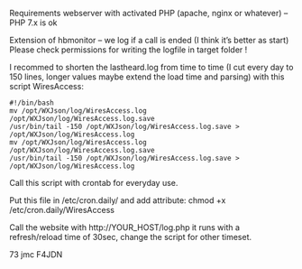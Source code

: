Requirements webserver with activated PHP (apache, nginx or whatever) – PHP 7.x is ok

Extension of hbmonitor  – we log if a call is ended (I think it’s better as start) Please check permissions for writing the logfile in target folder !

I recommed to shorten the lastheard.log from time to time (I cut every day to 150 lines, longer values maybe extend the load time and parsing) with this script WiresAccess:

    #!/bin/bash
    mv /opt/WXJson/log/WiresAccess.log /opt/WXJson/log/WiresAccess.log.save
    /usr/bin/tail -150 /opt/WXJson/log/WiresAccess.log.save > /opt/WXJson/log/WiresAccess.log
    mv /opt/WXJson/log/WiresAccess.log /opt/WXJson/log/WiresAccess.log.save
    /usr/bin/tail -150 /opt/WXJson/log/WiresAccess.log.save > /opt/WXJson/log/WiresAccess.log


Call this script with crontab for everyday use.

Put this file in /etc/cron.daily/ and add attribute:
chmod +x /etc/cron.daily/WiresAccess

Call the website with http://YOUR_HOST/log.php it runs with a refresh/reload time of 30sec, change the script for other timeset.


73 jmc F4JDN

